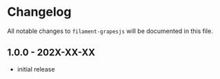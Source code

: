 # Changelog

All notable changes to `filament-grapesjs` will be documented in this file.

## 1.0.0 - 202X-XX-XX

- initial release
